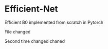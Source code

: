 # Efficient-Net
Efficient B0 implemented from scratch in Pytorch

File changed

Second time changed
 chaned